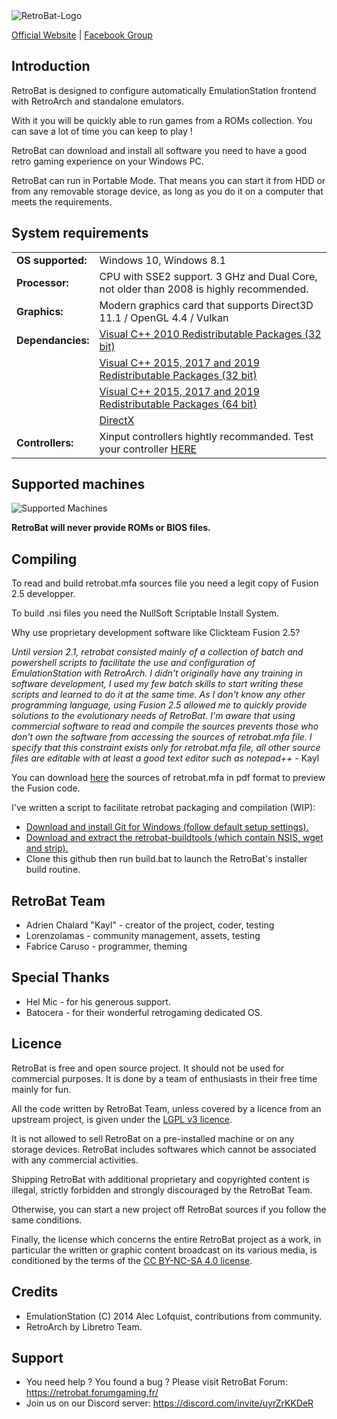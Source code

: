  <img src="https://www.retrobat.ovh/img/retrobat_logo.svg" alt="RetroBat-Logo" class="center"> 

[Official Website](https://www.retrobat.ovh) | [Facebook Group](https://www.facebook.com/groups/retrobat)

## Introduction

RetroBat is designed to configure automatically EmulationStation frontend with RetroArch and standalone emulators.

With it you will be quickly able to run games from a ROMs collection. You can save a lot of time you can keep to play !

RetroBat can download and install all software you need to have a good retro gaming experience on your Windows PC.

RetroBat can run in Portable Mode. That means you can start it from HDD or from any removable storage device, as long as you do it on a computer that meets the requirements.

## System requirements

|   |   |
|---|---|
|**OS supported:**|Windows 10, Windows 8.1|
|**Processor:**|CPU with SSE2 support. 3 GHz and Dual Core, not older than 2008 is highly recommended.|
|**Graphics:**|Modern graphics card that supports Direct3D 11.1 / OpenGL 4.4 / Vulkan|
|**Dependancies:**|[Visual C++ 2010 Redistributable Packages (32 bit)](https://www.microsoft.com/en-US/download/details.aspx?id=5555)|
|   |[Visual C++ 2015, 2017 and 2019 Redistributable Packages (32 bit)](https://aka.ms/vs/16/release/vc_redist.x86.exe)|
|   |[Visual C++ 2015, 2017 and 2019 Redistributable Packages (64 bit)](https://aka.ms/vs/16/release/vc_redist.x64.exe)|
|   |[DirectX](https://www.microsoft.com/download/details.aspx?id=35)|
|**Controllers:**|Xinput controllers hightly recommanded. Test your controller [HERE](https://gamepad-tester.com)|

## Supported machines

![Supported Machines](https://www.retrobat.ovh/img/systems4.png)

**RetroBat will never provide ROMs or BIOS files.**

## Compiling

To read and build retrobat.mfa sources file you need a legit copy of Fusion 2.5 developper.

To build .nsi files you need the NullSoft Scriptable Install System.

Why use proprietary development software like Clickteam Fusion 2.5? 

*Until version 2.1, retrobat consisted mainly of a collection of batch and powershell scripts to facilitate the use and configuration of EmulationStation with RetroArch. I didn't originally have any training in software development, I used my few batch skills to start writing these scripts and learned to do it at the same time. As I don't know any other programming language, using Fusion 2.5 allowed me to quickly provide solutions to the evolutionary needs of RetroBat. I'm aware that using commercial software to read and compile the sources prevents those who don't own the software from accessing the sources of retrobat.mfa file. I specify that this constraint exists only for retrobat.mfa file, all other source files are editable with at least a good text editor such as notepad++* - Kayl

You can download [here](https://www.dropbox.com/sh/wp6ed3wlro9x7th/AADQFQCZNQlmhLeo1EqmHoI3a?dl=0) the sources of retrobat.mfa in pdf format to preview the Fusion code.

I've written a script to facilitate retrobat packaging and compilation (WIP):
- [Download and install Git for Windows (follow default setup settings).](https://gitforwindows.org/)
- [Download and extract the retrobat-buildtools (which contain NSIS, wget and strip).](https://www.dropbox.com/s/52nyaowovzyz6jd/retrobat-buildtools.zip?dl=1)
- Clone this github then run build.bat to launch the RetroBat's installer build routine.

## RetroBat Team

- Adrien Chalard "Kayl" - creator of the project, coder, testing
- Lorenzolamas - community management, assets, testing
- Fabrice Caruso - programmer, theming

## Special Thanks

- Hel Mic - for his generous support.
- Batocera - for their wonderful retrogaming dedicated OS.

## Licence

RetroBat is free and open source project. It should not be used for commercial purposes.
It is done by a team of enthusiasts in their free time mainly for fun.

All the code written by RetroBat Team, unless covered by a licence from an upstream project, is given under the [LGPL v3 licence](
http://www.gnu.org/licenses/lgpl-3.0.html).

It is not allowed to sell RetroBat on a pre-installed machine or on any storage devices. RetroBat includes softwares which cannot be associated with any commercial activities.

Shipping RetroBat with additional proprietary and copyrighted content is illegal, strictly forbidden and strongly discouraged by the RetroBat Team.

Otherwise, you can start a new project off RetroBat sources if you follow the same conditions.

Finally, the license which concerns the entire RetroBat project as a work, in particular the written or graphic content broadcast on its various media, is conditioned by the terms of the [CC BY-NC-SA 4.0 license](https://creativecommons.org/licenses/by-nc-sa/4.0).


## Credits

- EmulationStation (C) 2014 Alec Lofquist, contributions from community.
- RetroArch by Libretro Team.

## Support

- You need help ? You found a bug ? Please visit RetroBat Forum: https://retrobat.forumgaming.fr/
- Join us on our Discord server: https://discord.com/invite/uyrZrKKDeR
